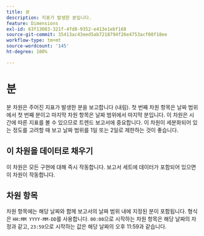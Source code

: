 ```yaml
---
title: 분
description: 지표가 발생한 분입니다.
feature: Dimensions
exl-id: 63f13083-321f-4fd8-9352-e413e1ebf168
source-git-commit: 35413ac43eed5ab7218794f26e4753acf08f18ee
workflow-type: tm+mt
source-wordcount: '145'
ht-degree: 100%

---
```


# 분

분 차원은 주어진 지표가 발생한 분을 보고합니다 (내림). 첫 번째 차원 항목은 날짜 범위에서 첫 번째 분이고 마지막 차원 항목은 날짜 범위에서 마지막 분입니다. 이 차원은 시간에 따른 지표를 볼 수 있으므로 트렌드 보고서에 중요합니다. 이 차원이 세분화되어 있는 정도를 고려할 때 보고 날짜 범위를 1일 또는 2일로 제한하는 것이 좋습니다.

## 이 차원을 데이터로 채우기

이 차원은 모든 구현에 대해 즉시 작동합니다. 보고서 세트에 데이터가 포함되어 있으면 이 차원이 작동합니다.

## 차원 항목

차원 항목에는 해당 날짜와 함께 보고서의 날짜 범위 내에 지정된 분이 포함됩니다. 형식은 `HH:MM YYYY-MM-DD`를 사용합니다. `00:00`으로 시작하는 차원 항목은 해당 날짜의 자정과 같고, `23:59`으로 시작하는 값은 해당 날짜의 오후 11:59과 같습니다.
